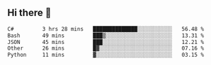 ## Hi there 👋

<!--START_SECTION:waka-->

```txt
C#         3 hrs 28 mins   ██████████████░░░░░░░░░░░   56.48 %
Bash       49 mins         ███▒░░░░░░░░░░░░░░░░░░░░░   13.31 %
JSON       45 mins         ███░░░░░░░░░░░░░░░░░░░░░░   12.21 %
Other      26 mins         █▓░░░░░░░░░░░░░░░░░░░░░░░   07.16 %
Python     11 mins         ▓░░░░░░░░░░░░░░░░░░░░░░░░   03.15 %
```

<!--END_SECTION:waka-->

<!--
**elpenor23/elpenor23** is a ✨ _special_ ✨ repository because its `README.md` (this file) appears on your GitHub profile.

Here are some ideas to get you started:

- 🔭 I’m currently working on ...
- 🌱 I’m currently learning ...
- 👯 I’m looking to collaborate on ...
- 🤔 I’m looking for help with ...
- 💬 Ask me about ...
- 📫 How to reach me: ...
- 😄 Pronouns: ...
- ⚡ Fun fact: ...
-->
